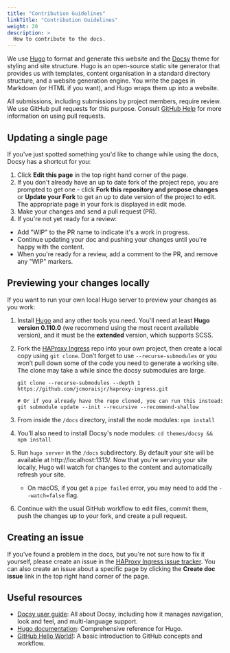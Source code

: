 ```yaml
---
title: "Contribution Guidelines"
linkTitle: "Contribution Guidelines"
weight: 20
description: >
  How to contribute to the docs.
---
```


We use [Hugo](https://gohugo.io/) to format and generate this website and the
[Docsy](https://github.com/google/docsy) theme for styling and site structure.
Hugo is an open-source static site generator that provides us with templates,
content organisation in a standard directory structure, and a website generation
engine. You write the pages in Markdown (or HTML if you want), and Hugo wraps them
up into a website.

All submissions, including submissions by project members, require review. We
use GitHub pull requests for this purpose. Consult
[GitHub Help](https://help.github.com/articles/about-pull-requests/) for more
information on using pull requests.

## Updating a single page

If you've just spotted something you'd like to change while using the docs,
Docsy has a shortcut for you:

1. Click **Edit this page** in the top right hand corner of the page.
1. If you don't already have an up to date fork of the project repo, you are prompted to get one - click **Fork this repository and propose changes** or **Update your Fork** to get an up to date version of the project to edit. The appropriate page in your fork is displayed in edit mode.
1. Make your changes and send a pull request (PR).
1. If you're not yet ready for a review:
  * Add "WIP" to the PR name to indicate it's a work in progress.
  * Continue updating your doc and pushing your changes until you're happy with the content.
  * When you're ready for a review, add a comment to the PR, and remove any "WIP" markers.

## Previewing your changes locally

If you want to run your own local Hugo server to preview your changes as you work:

1. Install [Hugo](https://gohugo.io/getting-started/installing) and any other tools you need. You'll need at least **Hugo version 0.110.0** (we recommend using the most recent available version), and it must be the **extended** version, which supports SCSS.
1. Fork the [HAProxy Ingress](https://github.com/jcmoraisjr/haproxy-ingress) repo into your own project, then create a local copy using `git clone`. Don’t forget to use `--recurse-submodules` or you won’t pull down some of the code you need to generate a working site. The clone may take a while since the docsy submodules are large.

       git clone --recurse-submodules --depth 1 https://github.com/jcmoraisjr/haproxy-ingress.git

       # Or if you already have the repo cloned, you can run this instead:
       git submodule update --init --recursive --recommend-shallow

1. From inside the `/docs` directory, install the node modules: `npm install`
1. You'll also need to install Docsy's node modules: `cd themes/docsy && npm install`
1. Run `hugo server` in the `/docs` subdirectory. By default your site will be available at http://localhost:1313/. Now that you're serving your site locally, Hugo will watch for changes to the content and automatically refresh your site.
    - On macOS, if you get a `pipe failed` error, you may need to add the `--watch=false` flag.
1. Continue with the usual GitHub workflow to edit files, commit them, push the changes up to your fork, and create a pull request.

## Creating an issue

If you've found a problem in the docs, but you're not sure how to fix it yourself, please create
an issue in the [HAProxy Ingress issue tracker](https://github.com/jcmoraisjr/haproxy-ingress/issues).
You can also create an issue about a specific page by clicking the **Create doc issue** link
in the top right hand corner of the page.

## Useful resources

* [Docsy user guide](https://www.docsy.dev/docs/): All about Docsy, including how it manages navigation, look and feel, and multi-language support.
* [Hugo documentation](https://gohugo.io/documentation/): Comprehensive reference for Hugo.
* [GitHub Hello World!](https://guides.github.com/activities/hello-world/): A basic introduction to GitHub concepts and workflow.
